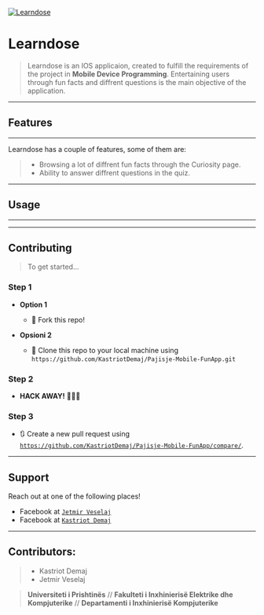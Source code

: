 <a href=""><img src="https://i.ibb.co/RStKG2Q/aae40afd-dc89-46ca-ab54-adf2c0381d11-200x200.png" title="Learndose" alt="Learndose"></a>

# Learndose

> Learndose is an IOS applicaion, created to fulfill the requirements of the project in **Mobile Device Programming**. Entertaining users through fun facts and diffrent questions is the main objective of the application.

----------


## Features
-------------
Learndose has a couple of features, some of them are:

> -  Browsing a lot of diffrent fun facts through the Curiosity page.
> -  Ability to answer diffrent questions in the quiz.


----------


## Usage
-------------

-------------

## Contributing

> To get started...

### Step 1

- **Option 1**
    - 🍴 Fork this repo!

- **Opsioni 2**
    - 👯 Clone this repo to your local machine using `https://github.com/KastriotDemaj/Pajisje-Mobile-FunApp.git`

### Step 2

- **HACK AWAY!** 🔨🔨🔨

### Step 3

- 🔃 Create a new pull request using <a href="https://github.com/KastriotDemaj/Pajisje-Mobile-FunApp/compare/" target="_blank">`https://github.com/KastriotDemaj/Pajisje-Mobile-FunApp/compare/`</a>.

---

## Support

Reach out at one of the following places!

- Facebook at <a href="https://www.facebook.com/jetmir.veselaj.3/" target="_blank">`Jetmir Veselaj`</a>
- Facebook at <a href="https://www.facebook.com/kastriot.demaj" target="_blank">`Kastriot Demaj`</a>

---


## Contributors: 
> - Kastriot Demaj
> - Jetmir Veselaj


> **Universiteti i Prishtinës** //
> **Fakulteti i Inxhinierisë Elektrike dhe Kompjuterike** //
> **Departamenti i Inxhinierisë Kompjuterike** 
